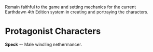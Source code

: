 Remain faithful to the game and setting mechanics for the current Earthdawn 4th Edition system in creating and portraying the characters.

# Protagonist Characters

**Speck** -- Male windling nethermancer.

